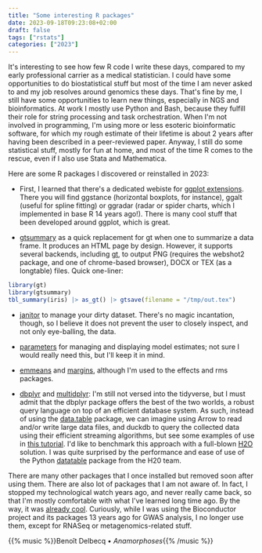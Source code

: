 ```yaml
---
title: "Some interesting R packages"
date: 2023-09-18T09:23:08+02:00
draft: false
tags: ["rstats"]
categories: ["2023"]
---
```


It's interesting to see how few R code I write these days, compared to my early professional carrier as a medical statistician. I could have some opportunities to do biostatistical stuff but most of the time I am never asked to and my job resolves around genomics these days. That's fine by me, I still have some opportunities to learn new things, especially in NGS and bioinformatics. At work I mostly use Python and Bash, because they fulfill their role for string processing and task orchestration. When I'm not involved in programming, I'm using more or less esoteric bioinformatic software, for which my rough estimate of their lifetime is about 2 years after having been described in a peer-reviewed paper. Anyway, I still do some statistical stuff, mostly for fun at home, and most of the time R comes to the rescue, even if I also use Stata and Mathematica.

Here are some R packages I discovered or reinstalled in 2023:

- First, I learned that there's a dedicated webiste for [ggplot extensions](https://exts.ggplot2.tidyverse.org/). There you will find ggstance (horizontal boxplots, for instance), ggalt (useful for spline fitting) or ggradar (radar or spider charts, which I implemented in base R 14 years ago!). There is many cool stuff that been developed around ggplot, which is great.

- [gtsummary](https://www.danieldsjoberg.com/gtsummary/) as a quick replacement for gt when one to summarize a data frame. It produces an HTML page by design. However, it supports several backends, including [gt](https://gt.rstudio.com/articles/intro-creating-gt-tables.html), to output PNG (requires the webshot2 package, and one of chrome-based browser), DOCX or TEX (as a longtable) files. Quick one-liner:

```r
library(gt)
library(gtsummary)
tbl_summary(iris) |> as_gt() |> gtsave(filename = "/tmp/out.tex")
```

- [janitor](https://www.rdocumentation.org/packages/janitor) to manage your dirty dataset. There's no magic incantation, though, so I believe it does not prevent the user to closely inspect, and not only eye-balling, the data.

- [parameters](https://www.rdocumentation.org/packages/parameters) for managing and displaying model estimates; not sure I would really need this, but I'll keep it in mind.

- [emmeans](https://cran.r-project.org/web/packages/emmeans/index.html) and [margins](https://cran.r-project.org/web/packages/margins/vignettes/Introduction.html), although I'm used to the effects and rms packages.

- [dbplyr](https://dbplyr.tidyverse.org/) and [multidplyr](https://multidplyr.tidyverse.org/): I'm still not versed into the tidyverse, but I must admit that the dbplyr package offers the best of the two worlds, a robust query language on top of an efficient database system. As such, instead of using the [data.table](https://github.com/Rdatatable/data.table) package, we can imagine using Arrow to read and/or write large data files, and duckdb to query the collected data using their efficient streaming algorithms, but see some examples of use in [this tutorial](https://hbs-rcs.github.io/large_data_in_R/). I'd like to benchmark this approach with a full-blown [H2O](https://github.com/h2oai) solution. I was quite surprised by the performance and ease of use of the Python [datatable](/post/python-datatable) package from the H20 team.

There are many other packages that I once installed but removed soon after using them. There are also lot of packages that I am not aware of. In fact, I stopped my technological watch years ago, and never really came back, so that I'm mostly comfortable with what I've learned long time ago. By the way, it was [already cool](https://kbroman.org/hipsteR/). Curiously, while I was using the Bioconductor project and its packages 13 years ago for GWAS analysis, I no longer use them, except for RNASeq or metagenomics-related stuff.

{{% music %}}Benoît Delbecq • _Anamorphoses_{{% /music %}}
